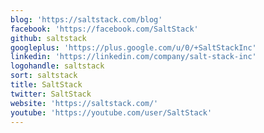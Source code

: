 ```yaml
---
blog: 'https://saltstack.com/blog'
facebook: 'https://facebook.com/SaltStack'
github: saltstack
googleplus: 'https://plus.google.com/u/0/+SaltStackInc'
linkedin: 'https://linkedin.com/company/salt-stack-inc'
logohandle: saltstack
sort: saltstack
title: SaltStack
twitter: SaltStack
website: 'https://saltstack.com/'
youtube: 'https://youtube.com/user/SaltStack'
---
```


